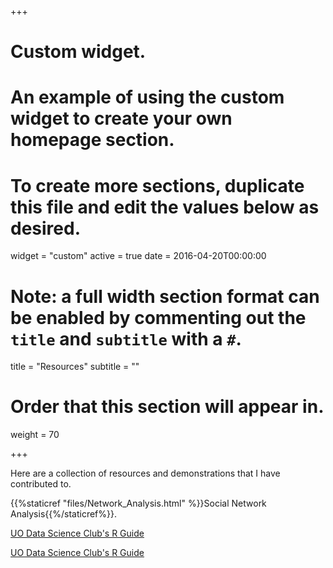 +++
# Custom widget.
# An example of using the custom widget to create your own homepage section.
# To create more sections, duplicate this file and edit the values below as desired.
widget = "custom"
active = true
date = 2016-04-20T00:00:00

# Note: a full width section format can be enabled by commenting out the `title` and `subtitle` with a `#`.
title = "Resources"
subtitle = ""

# Order that this section will appear in.
weight = 70

+++

Here are a collection of resources and demonstrations that I have contributed to.

{{%staticref "files/Network_Analysis.html" %}}Social Network Analysis{{%/staticref%}}.

[UO Data Science Club's R Guide](https://uodatascience.github.io/R_Guide/)

[UO Data Science Club's R Guide](https://uodatascience.github.io/ML-CrashCourse)